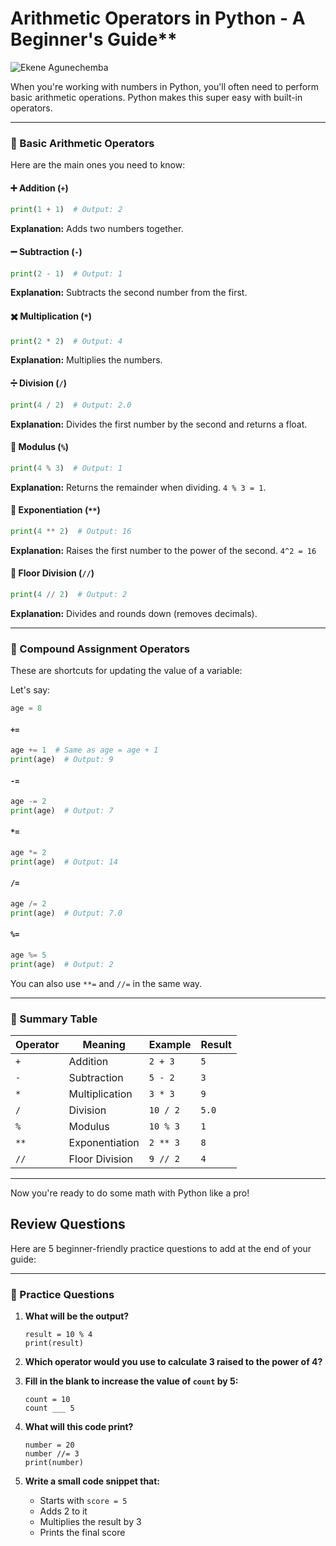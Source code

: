 # Arithmetic Operators in Python - A Beginner's Guide**
![Ekene Agunechemba](https://agunechembaekene.wordpress.com/wp-content/uploads/2025/05/a_clean_and_modern_flat_style_illustration_of.jpeg)

When you're working with numbers in Python, you'll often need to perform basic arithmetic operations. Python makes this super easy with built-in operators.

---

### 🧱 Basic Arithmetic Operators

Here are the main ones you need to know:

#### ➕ Addition (`+`)

```python
print(1 + 1)  # Output: 2
```

**Explanation:** Adds two numbers together.

#### ➖ Subtraction (`-`)

```python
print(2 - 1)  # Output: 1
```

**Explanation:** Subtracts the second number from the first.

#### ✖️ Multiplication (`*`)

```python
print(2 * 2)  # Output: 4
```

**Explanation:** Multiplies the numbers.

#### ➗ Division (`/`)

```python
print(4 / 2)  # Output: 2.0
```

**Explanation:** Divides the first number by the second and returns a float.

#### 🧹 Modulus (`%`)

```python
print(4 % 3)  # Output: 1
```

**Explanation:** Returns the remainder when dividing. `4 % 3 = 1`.

#### 🔼 Exponentiation (`**`)

```python
print(4 ** 2)  # Output: 16
```

**Explanation:** Raises the first number to the power of the second. `4^2 = 16`

#### 🔻 Floor Division (`//`)

```python
print(4 // 2)  # Output: 2
```

**Explanation:** Divides and rounds down (removes decimals).

---

### 🧪 Compound Assignment Operators

These are shortcuts for updating the value of a variable:

Let's say:

```python
age = 8
```

#### `+=`

```python
age += 1  # Same as age = age + 1
print(age)  # Output: 9
```

#### `-=`

```python
age -= 2
print(age)  # Output: 7
```

#### `*=`

```python
age *= 2
print(age)  # Output: 14
```

#### `/=`

```python
age /= 2
print(age)  # Output: 7.0
```

#### `%=`

```python
age %= 5
print(age)  # Output: 2
```

You can also use `**=` and `//=` in the same way.

---

### 📓 Summary Table

| Operator | Meaning        | Example  | Result |
| -------- | -------------- | -------- | ------ |
| `+`      | Addition       | `2 + 3`  | `5`    |
| `-`      | Subtraction    | `5 - 2`  | `3`    |
| `*`      | Multiplication | `3 * 3`  | `9`    |
| `/`      | Division       | `10 / 2` | `5.0`  |
| `%`      | Modulus        | `10 % 3` | `1`    |
| `**`     | Exponentiation | `2 ** 3` | `8`    |
| `//`     | Floor Division | `9 // 2` | `4`    |

---

Now you're ready to do some math with Python like a pro!

## Review Questions

Here are 5 beginner-friendly practice questions to add at the end of your guide:

---

### 🧠 Practice Questions

1. **What will be the output?**

   ```
   result = 10 % 4
   print(result)
   ```

2. **Which operator would you use to calculate 3 raised to the power of 4?**

3. **Fill in the blank to increase the value of `count` by 5:**

   ```
   count = 10  
   count ___ 5
   ```

4. **What will this code print?**

   ```
   number = 20  
   number //= 3  
   print(number)
   ```

5. **Write a small code snippet that:**

   * Starts with `score = 5`
   * Adds 2 to it
   * Multiplies the result by 3
   * Prints the final score
